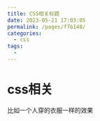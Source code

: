 ```yaml
---
title: CSS相关标题
date: 2023-05-21 17:03:05
permalink: /pages/f7b148/
categories:
  - css
tags:
  - 
---
```

# css相关
比如一个人穿的衣服一样的效果